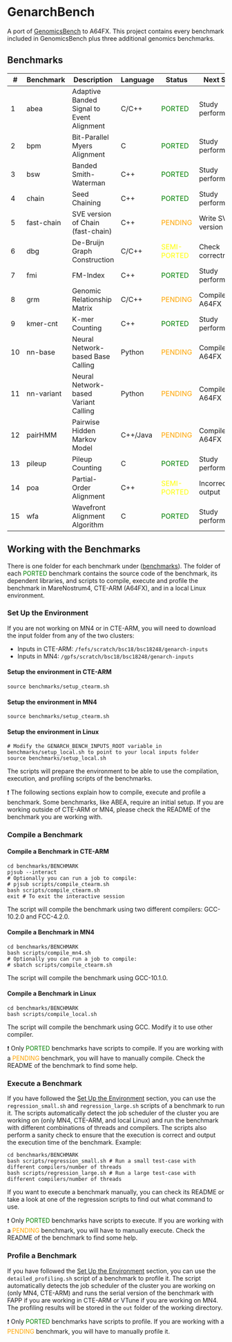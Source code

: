 # GenarchBench

A port of [GenomicsBench](https://github.com/arun-sub/genomicsbench) to A64FX. This project contains every benchmark included in GenomicsBench plus three additional genomics benchmarks.

## Benchmarks

| #  | Benchmark  | Description                               | Language | Status                                          | Next Step         |
|----|------------|-------------------------------------------|----------|-------------------------------------------------|-------------------|
| 1  | abea       | Adaptive Banded Signal to Event Alignment | C/C++    | <span style="color:green">PORTED</span>         | Study performance |
| 2  | bpm        | Bit-Parallel Myers Alignment              | C        | <span style="color:green">PORTED</span>         | Study performance |
| 3  | bsw        | Banded Smith-Waterman                     | C++      | <span style="color:green">PORTED</span>         | Study performance |
| 4  | chain      | Seed Chaining                             | C++      | <span style="color:green">PORTED</span>         | Study performance |
| 5  | fast-chain | SVE version of Chain (fast-chain)         | C++      | <span style="color:orange">PENDING</span>       | Write SVE version |
| 6  | dbg        | De-Bruijn Graph Construction              | C/C++    | <span style="color:yellow">SEMI-PORTED</span>   | Check correctness |
| 7  | fmi        | FM-Index                                  | C++      | <span style="color:green">PORTED</span>         | Study performance |
| 8  | grm        | Genomic Relationship Matrix               | C/C++    | <span style="color:orange">PENDING</span>       | Compile in A64FX  |
| 9  | kmer-cnt   | K-mer Counting                            | C++      | <span style="color:green">PORTED</span>         | Study performance |
| 10 | nn-base    | Neural Network-based Base Calling         | Python   | <span style="color:orange">PENDING</span>       | Compile in A64FX  |
| 11 | nn-variant | Neural Network-based Variant Calling      | Python   | <span style="color:orange">PENDING</span>       | Compile in A64FX  |
| 12 | pairHMM    | Pairwise Hidden Markov Model              | C++/Java | <span style="color:orange">PENDING</span>       | Compile in A64FX  |
| 13 | pileup     | Pileup Counting                           | C        | <span style="color:green">PORTED</span>         | Study performance |
| 14 | poa        | Partial-Order Alignment                   | C++      | <span style="color:yellow">SEMI-PORTED</span>   | Incorrect output  |
| 15 | wfa        | Wavefront Alignment Algorithm             | C        | <span style="color:green">PORTED</span>         | Study performance |

## Working with the Benchmarks

There is one folder for each benchmark under ([benchmarks](benchmarks)). The folder of each <span style="color:green">PORTED</span> benchmark contains the source code of the benchmark, its dependent libraries, and scripts to compile, execute and profile the benchmark in MareNostrum4, CTE-ARM (A64FX), and in a local Linux environment.

### Set Up the Environment

If you are not working on MN4 or in CTE-ARM, you will need to download the input folder from any of the two clusters:
- Inputs in CTE-ARM: `/fefs/scratch/bsc18/bsc18248/genarch-inputs`
- Inputs in MN4: `/gpfs/scratch/bsc18/bsc18248/genarch-inputs`

#### Setup the environment in CTE-ARM
```
source benchmarks/setup_ctearm.sh
```

#### Setup the environment in MN4
```
source benchmarks/setup_ctearm.sh
```

#### Setup the environment in Linux
```
# Modify the GENARCH_BENCH_INPUTS_ROOT variable in benchmarks/setup_local.sh to point to your local inputs folder
source benchmarks/setup_local.sh
```

The scripts will prepare the environment to be able to use the compilation, execution, and profiling scripts of the benchmarks.

:exclamation: The following sections explain how to compile, execute and profile a benchmark. Some benchmarks, like ABEA, require an initial setup. If you are working outside of CTE-ARM or MN4, please check the README of the benchmark you are working with. 

### Compile a Benchmark

#### Compile a Benchmark in CTE-ARM

```
cd benchmarks/BENCHMARK
pjsub --interact
# Optionally you can run a job to compile:
# pjsub scripts/compile_ctearm.sh
bash scripts/compile_ctearm.sh
exit # To exit the interactive session
```

The script will compile the benchmark using two different compilers: GCC-10.2.0 and FCC-4.2.0.

#### Compile a Benchmark in MN4

```
cd benchmarks/BENCHMARK
bash scripts/compile_mn4.sh
# Optionally you can run a job to compile:
# sbatch scripts/compile_ctearm.sh
```

The script will compile the benchmark using GCC-10.1.0.

#### Compile a Benchmark in Linux

```
cd benchmarks/BENCHMARK
bash scripts/compile_local.sh
```

The script will compile the benchmark using GCC. Modify it to use other compiler.

:exclamation: Only <span style="color:green">PORTED</span> benchmarks have scripts to compile. If you are working with a <span style="color:orange">PENDING</span> benchmark, you will have to manually compile. Check the README of the benchmark to find some help.

### Execute a Benchmark

If you have followed the [Set Up the Environment](#set-up-the-environment) section, you can use the `regression_small.sh` and `regression_large.sh` scripts of a benchmark to run it. The scripts automatically detect the job scheduler of the cluster you are working on (only MN4, CTE-ARM, and local Linux) and run the benchmark with different combinations of threads and compilers. The scripts also perform a sanity check to ensure that the execution is correct and output the execution time of the benchmark. Example:

```
cd benchmarks/BENCHMARK
bash scripts/regression_small.sh # Run a small test-case with different compilers/number of threads
bash scripts/regression_large.sh # Run a large test-case with different compilers/number of threads
```

If you want to execute a benchmark manually, you can check its README or take a look at one of the regression scripts to find out what command to use.

:exclamation: Only <span style="color:green">PORTED</span> benchmarks have scripts to execute. If you are working with a <span style="color:orange">PENDING</span> benchmark, you will have to manually execute. Check the README of the benchmark to find some help.

### Profile a Benchmark

If you have followed the [Set Up the Environment](#set-up-the-environment) section, you can use the `detailed_profiling.sh` script of a benchmark to profile it. The script automatically detects the job scheduler of the cluster you are working on (only MN4, CTE-ARM) and runs the serial version of the benchmark with FAPP if you are working in CTE-ARM or VTune if you are working on MN4. The profiling results will be stored in the `out` folder of the working directory.

:exclamation: Only <span style="color:green">PORTED</span> benchmarks have scripts to profile. If you are working with a <span style="color:orange">PENDING</span> benchmark, you will have to manually profile it.
